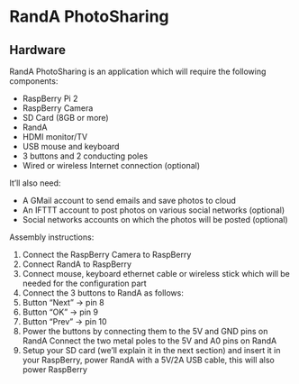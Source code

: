 # RandA PhotoSharing


## Hardware
RandA PhotoSharing is an application which will require the following components:
- RaspBerry Pi 2
- RaspBerry Camera
- SD Card (8GB or more)
- RandA
- HDMI monitor/TV
- USB mouse and keyboard
- 3 buttons and 2 conducting poles
- Wired or wireless Internet connection (optional)

It’ll also need:
- A GMail account to send emails and save photos to cloud
- An IFTTT account to post photos on various social networks (optional)
- Social networks accounts on which the photos will be posted (optional)

Assembly instructions:
1. Connect the RaspBerry Camera to RaspBerry
2. Connect RandA to RaspBerry
3. Connect mouse, keyboard ethernet cable or wireless stick which will be needed for the configuration part
4. Connect the 3 buttons to RandA as follows:
4. Button “Next” → pin 8
5. Button “OK” → pin 9
6. Button “Prev” → pin 10
7. Power the buttons by connecting them to the 5V and GND pins on RandA
Connect the two metal poles to the 5V and A0 pins on RandA
8. Setup your SD card (we’ll explain it in the next section) and insert it in your RaspBerry, power RandA with a 5V/2A USB cable, this will also power RaspBerry 
